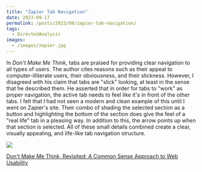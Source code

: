 ```yaml
---
title: "Zapier Tab Navigation"
date: 2023-09-17
permalink: /posts/2023/09/zapier-tab-navigation/
tags:
  - DirectedAnalysis
images:
  - /images/zapier.jpg
---
```


In _Don't Make Me Think_, tabs are praised for providing clear navigation to all types of users. The author cites reasons such as their appeal to computer-illiterate users, their obviousness, and their slickness. However, I disagreed with his claim that tabs are "slick" looking, at least in the sense that he described them. He asserted that in order for tabs to "work" as proper navigation, the active tab needs to feel like it's in front of the other tabs. I felt that I had not seen a modern and clean example of this until I went on Zapier's site. Their combo of shading the selected section as a button and highlighting the bottom of the section does give the feel of a "real life" tab in a pleasing way. In addition to this, the arrow points up when that section is selected. All of these small details combined create a clear, visually appealing, and life-like tab navigation structure.

<img src='/images/zapier-tabs.jpg'>

[Don't Make Me Think, Revisited: A Common Sense Approach to Web Usability](https://www.amazon.com/Dont-Make-Think-Revisited-Usability/dp/0321965515/ref=sr_1_1?crid=2WTXEL380MCYF&keywords=dont+make+me+think+steve+krug&qid=1693977266&sprefix=dont+make+me+think%2Caps%2C169&sr=8-1)
